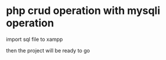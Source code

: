 # php crud operation with mysqli operation 

import sql file to xampp

then the project will be ready to go
